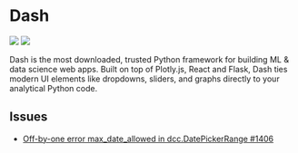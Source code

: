 
# Dash

[![](https://img.shields.io/badge/Dash-docs-green)](https://dash.plotly.com)
[![](https://img.shields.io/badge/Dash-repo-blue)](https://github.com/plotly/dash)

Dash is the most downloaded, trusted Python framework for building ML & data science web apps.
Built on top of Plotly.js, React and Flask, Dash ties modern UI elements like dropdowns, sliders, and graphs directly to your analytical Python code. 

## Issues

- [ Off-by-one error max_date_allowed in dcc.DatePickerRange #1406](https://github.com/plotly/dash/issues/1406)
